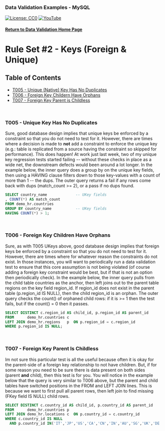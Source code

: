 ### Data Validation Examples - MySQL
[![License: CC0](https://img.shields.io/badge/License-CC0-red)](LICENSE "Creative Commons Zero License by DataResearchLabs (effectively = Public Domain")
[![YouTube](https://img.shields.io/badge/YouTube-DataResearchLabs-brightgreen)](http://www.DataResearchLabs.com)
#### [Return to Data Validation Home Page](https://github.com/DataResearchLabs/sql_scripts/blob/main/data_validation_scripts.md)


# Rule Set #2 - Keys (Foreign & Unique)

## Table of Contents
 - <a href="#t005">T005 - Unique (Native) Key Has No Duplicates</a>
 - <a href="#t006">T006 - Foreign Key Childern Have Orphans</a>
 - <a href="#t007">T007 - Foreign Key Parent is Childless</a>
<br>


<a id="t005" class="anchor" href="#t005" aria-hidden="true"> </a>
### T005 - Unique Key Has No Duplicates
Sure, good database design implies that unique keys be enforced by a constraint so that you do not need to test for it.  However, there are times where a decision is made to **not** add a constraint to enforce the unique key (e.g.: table is replicated from a source having the constraint so skipped for performance).  This does happen!  At work just last week, two of my unique key regression tests started failing -- without these checks in place as a wide net, the downstream defects would been around a lot longer.
In the example below, the inner query does a group by on the unique key fields, then using a HAVING clause filters down to those key-values with a count of more than 1 -- the dups.  The outer query returns a fail if any rows come back with dups (match_count >= 2), or a pass if no dups found.
 ```sql
SELECT country_name             -- UKey fields 
, COUNT(*) AS match_count 
FROM demo_hr.countries           
GROUP BY country_name           -- UKey fields
HAVING COUNT(*) > 1;
 ```
<br>


<a id="t006" class="anchor" href="#t006" aria-hidden="true"> </a>
### T006 - Foreign Key Children Have Orphans
Sure, as with T005 UKeys above, good database design implies that foreign keys be enforced by a constraint so that you do not need to test for it.  However, there are times where for whatever reason the constraints do not exist.  In those instances, you will want to periodically run a data validation test to ensure that this core assumption is not being violated (of course adding a foreign key constraint would be best, but if that is not an option then periodically check).
In the example below, the inner query pulls from the child table countries as the anchor, then left joins out to the parent table regions on the key field region_id. If region_id does not exist in the parent table (p.region_id IS NULL), then the child region_id is an orphan.  The outer query checks the count() of orphaned child rows: if it is >= 1 then the test fails, but if the count() = 0 then it passes.
```sql
SELECT DISTINCT c.region_id AS child_id, p.region_id AS parent_id
FROM      demo_hr.countries c 
LEFT JOIN demo_hr.regions   p  ON p.region_id = c.region_id
WHERE p.region_id IS NULL;
 ```
<br>


<a id="t007" class="anchor" href="#t007" aria-hidden="true"> </a>
### T007 - Foreign Key Parent Is Childless
Im not sure this particular test is all the useful because often it is okay for the parent-side of a foreign key relationship to not have children.  But, if for some reason you need to be sure there is data present on both sides (parent **and** child), then this test is for you.  You will notice in the example below that the query is very similar to T006 above, but the parent and child tables have switched positions in the FROM and LEFT JOIN lines.  This is because we want to first pull all parent rows, then left join to find missing (FKey field IS NULL) child rows.
```sql
SELECT DISTINCT c.country_id AS child_id, p.country_id AS parent_id
FROM      demo_hr.countries p 
LEFT JOIN demo_hr.locations c  ON p.country_id = c.country_id
WHERE c.country_id IS NULL
  AND p.country_id IN('IT','JP','US','CA','CN','IN','AU','SG','UK','DE','CH','NL','MX'); 
 ```
